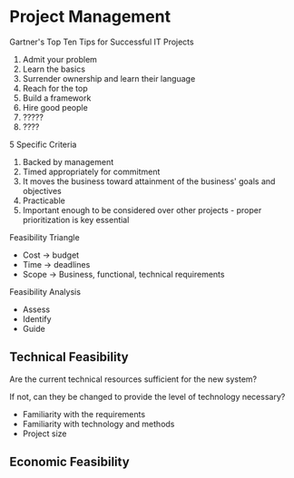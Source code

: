 # Project Management

Gartner's Top Ten Tips for Successful IT Projects

1. Admit your problem
2. Learn the basics
3. Surrender ownership and learn their language
4. Reach for the top
5. Build a framework
6. Hire good people
9. ?????
10. ????

5 Specific Criteria

1. Backed by management
2. Timed appropriately for commitment
3. It moves the business toward attainment of the business' goals and objectives
4. Practicable
5. Important enough to be considered over other projects - proper prioritization is key essential

Feasibility Triangle

- Cost → budget
- Time → deadlines
- Scope → Business, functional, technical requirements

Feasibility Analysis

- Assess
- Identify
- Guide

## Technical Feasibility

Are the current technical resources sufficient for the new system?

If not, can they be changed to provide the level of technology necessary?

- Familiarity with the requirements
- Familiarity with technology and methods
- Project size

## Economic Feasibility
